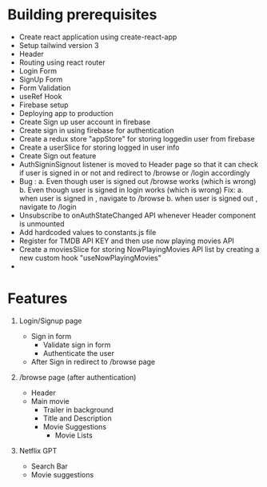 # Building prerequisites

- Create react application using create-react-app
- Setup tailwind version 3
- Header
- Routing using react router
- Login Form
- SignUp Form
- Form Validation
- useRef Hook
- Firebase setup
- Deploying app to production
- Create Sign up user account in firebase
- Create sign in using firebase for authentication
- Create a redux store "appStore" for storing loggedin user from firebase
- Create a userSlice for storing logged in user info
- Create Sign out feature
- AuthSigninSignout listener is moved to Header page so that it can check if user is signed in or not and redirect to /browse or /login accordingly
- Bug :
  a. Even though user is signed out /browse works (which is wrong)
  b. Even though user is signed in login works (which is wrong)
  Fix:
  a. when user is signed in , navigate to /browse
  b. when user is signed out , navigate to /login
- Unsubscribe to onAuthStateChanged API whenever Header component is unmounted
- Add hardcoded values to constants.js file
- Register for TMDB API KEY and then use now playing movies API
- Create a moviesSlice for storing NowPlayingMovies API list by creating a new custom hook "useNowPlayingMovies"
-

# Features

1. Login/Signup page

   - Sign in form
     - Validate sign in form
     - Authenticate the user
   - After Sign in redirect to /browse page

2. /browse page (after authentication)

   - Header
   - Main movie
     - Trailer in background
     - Title and Description
     - Movie Suggestions
       - Movie Lists

3. Netflix GPT
   - Search Bar
   - Movie suggestions
